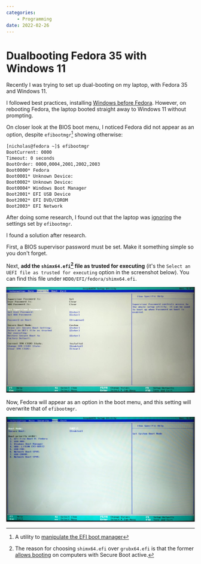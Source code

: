 ```yaml
---
categories:
    - Programming
date: 2022-02-26
---
```


# Dualbooting Fedora 35 with Windows 11

Recently I was trying to set up dual-booting on my laptop, with Fedora 35 and Windows 11.

I followed best practices, installing [Windows before Fedora][windows-before-linux]. However, on rebooting Fedora, the laptop booted straight away to Windows 11 without prompting.

<!-- more -->

On closer look at the BIOS boot menu, I noticed Fedora did not appear as an option, despite `efibootmgr`[^efibootmgr] showing otherwise:

```
[nicholas@fedora ~]$ efibootmgr
BootCurrent: 0000
Timeout: 0 seconds
BootOrder: 0000,0004,2001,2002,2003
Boot0000* Fedora
Boot0001* Unknown Device:
Boot0002* Unknown Device:
Boot0004* Windows Boot Manager
Boot2001* EFI USB Device
Boot2002* EFI DVD/CDROM
Boot2003* EFI Network
```

After doing some research, I found out that the laptop was [ignoring][efibootmgr-ignored] the settings set by `efibootmgr`.

I found a solution after research.

First, a BIOS supervisor password must be set. Make it something simple so you don't forget.

Next, **add the `shimx64.efi`[^shimx64] file as trusted for executing** (it's the `Select an UEFI file as trusted for executing` option in the screenshot below). You can find this file under `HDD0/EFI/fedora/shimx64.efi`.

![](../../static/images/2022-02-26/security.jpg)

Now, Fedora will appear as an option in the boot menu, and this setting will overwrite that of `efibootmgr`.

![](../../static/images/2022-02-26/boot.jpg)

[^efibootmgr]: A utility to [manipulate the EFI boot manager](https://www.mankier.com/8/efibootmgr)
[^shimx64]: The reason for choosing `shimx64.efi` over `grubx64.efi` is that the former [allows booting](https://askubuntu.com/questions/342365/what-is-the-difference-between-grubx64-and-shimx64) on computers with Secure Boot active.

[windows-before-linux]: https://wiki.archlinux.org/title/Dual_boot_with_Windows#Installation
[efibootmgr-ignored]: https://github.com/rhboot/efibootmgr/issues/19
